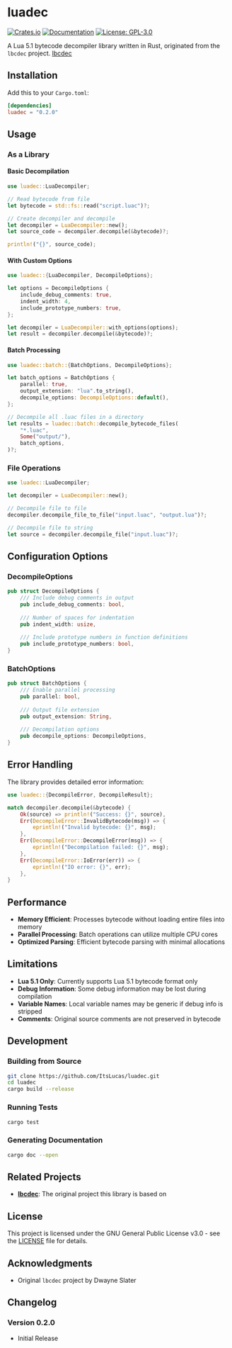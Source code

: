 # luadec

[![Crates.io](https://img.shields.io/crates/v/luadec.svg)](https://crates.io/crates/luadec)
[![Documentation](https://docs.rs/luadec/badge.svg)](https://docs.rs/luadec)
[![License: GPL-3.0](https://img.shields.io/badge/License-GPL%203.0-blue.svg)](https://www.gnu.org/licenses/gpl-3.0)

A Lua 5.1 bytecode decompiler library written in Rust, originated from the `lbcdec` project.
[lbcdec](https://github.com/lbcdec/lbcdec)

## Installation

Add this to your `Cargo.toml`:

```toml
[dependencies]
luadec = "0.2.0"
```

## Usage

### As a Library

#### Basic Decompilation

```rust
use luadec::LuaDecompiler;

// Read bytecode from file
let bytecode = std::fs::read("script.luac")?;

// Create decompiler and decompile
let decompiler = LuaDecompiler::new();
let source_code = decompiler.decompile(&bytecode)?;

println!("{}", source_code);
```

#### With Custom Options

```rust
use luadec::{LuaDecompiler, DecompileOptions};

let options = DecompileOptions {
    include_debug_comments: true,
    indent_width: 4,
    include_prototype_numbers: true,
};

let decompiler = LuaDecompiler::with_options(options);
let result = decompiler.decompile(&bytecode)?;
```

#### Batch Processing

```rust
use luadec::batch::{BatchOptions, DecompileOptions};

let batch_options = BatchOptions {
    parallel: true,
    output_extension: "lua".to_string(),
    decompile_options: DecompileOptions::default(),
};

// Decompile all .luac files in a directory
let results = luadec::batch::decompile_bytecode_files(
    "*.luac",
    Some("output/"),
    batch_options,
)?;
```

### File Operations

```rust
use luadec::LuaDecompiler;

let decompiler = LuaDecompiler::new();

// Decompile file to file
decompiler.decompile_file_to_file("input.luac", "output.lua")?;

// Decompile file to string
let source = decompiler.decompile_file("input.luac")?;
```

## Configuration Options

### DecompileOptions

```rust
pub struct DecompileOptions {
    /// Include debug comments in output
    pub include_debug_comments: bool,
    
    /// Number of spaces for indentation
    pub indent_width: usize,
    
    /// Include prototype numbers in function definitions
    pub include_prototype_numbers: bool,
}
```

### BatchOptions

```rust
pub struct BatchOptions {
    /// Enable parallel processing
    pub parallel: bool,
    
    /// Output file extension
    pub output_extension: String,
    
    /// Decompilation options
    pub decompile_options: DecompileOptions,
}
```

## Error Handling

The library provides detailed error information:

```rust
use luadec::{DecompileError, DecompileResult};

match decompiler.decompile(&bytecode) {
    Ok(source) => println!("Success: {}", source),
    Err(DecompileError::InvalidBytecode(msg)) => {
        eprintln!("Invalid bytecode: {}", msg);
    },
    Err(DecompileError::DecompileError(msg)) => {
        eprintln!("Decompilation failed: {}", msg);
    },
    Err(DecompileError::IoError(err)) => {
        eprintln!("IO error: {}", err);
    },
}
```

## Performance

- **Memory Efficient**: Processes bytecode without loading entire files into memory
- **Parallel Processing**: Batch operations can utilize multiple CPU cores
- **Optimized Parsing**: Efficient bytecode parsing with minimal allocations

## Limitations

- **Lua 5.1 Only**: Currently supports Lua 5.1 bytecode format only
- **Debug Information**: Some debug information may be lost during compilation
- **Variable Names**: Local variable names may be generic if debug info is stripped
- **Comments**: Original source comments are not preserved in bytecode

## Development

### Building from Source

```bash
git clone https://github.com/ItsLucas/luadec.git
cd luadec
cargo build --release
```

### Running Tests

```bash
cargo test
```

### Generating Documentation

```bash
cargo doc --open
```

## Related Projects

- [**lbcdec**](https://github.com/lbcdec/lbcdec): The original project this library is based on

## License

This project is licensed under the GNU General Public License v3.0 - see the [LICENSE](LICENSE) file for details.

## Acknowledgments

- Original `lbcdec` project by Dwayne Slater

## Changelog

### Version 0.2.0
- Initial Release
